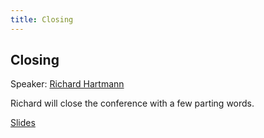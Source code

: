 ```yaml
---
title: Closing
---
```


## Closing

Speaker: [Richard Hartmann](/2018-munich/speakers/richard-hartmann/)

Richard will close the conference with a few parting words.

[Slides](/2018-munich/slides/closing.pdf)
